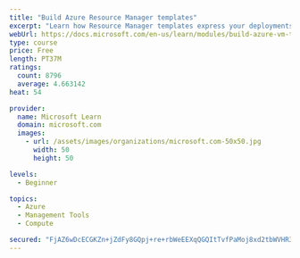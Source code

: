 ```yaml
---
title: "Build Azure Resource Manager templates"
excerpt: "Learn how Resource Manager templates express your deployments as code, enabling you to deploy faster and more reliably."
webUrl: https://docs.microsoft.com/en-us/learn/modules/build-azure-vm-templates/
type: course
price: Free
length: PT37M
ratings:
  count: 8796
  average: 4.663142
heat: 54

provider:
  name: Microsoft Learn
  domain: microsoft.com
  images:
    - url: /assets/images/organizations/microsoft.com-50x50.jpg
      width: 50
      height: 50

levels:
  - Beginner

topics:
  - Azure
  - Management Tools
  - Compute

secured: "FjAZ6wDcECGKZn+jZdFy8GQpj+re+rbWeEEXqQGQItTvfPaMoj8xd2tbWVHR3R/OU2FLVnU7RN/KA0wotOgApgN7YKI/YNq2wnlQdXfOJwv0vRGQjpcIbBhlL4Z2hv4P3T+aAtnXDwEp/JSfiSvnND3/q5iJRk6Pg5A6rCAaJyKsEWfZAB6BeoL3cVAa1iHwJSQpI8PCS7VDeLJuXDnhNxf1dMTzmdU22qi1CsbqwdUyb4HxOdxi2nI1WKuv6OneNubiu2tvPQEAKHCDq5Y6EMLLdQQoItVX7DMdrjcch45ha4y0ENyBSEgDUUO0ZJjbjDmSnK8gkG32D5zrzcmsbyprd5/6hHGro9P1QoJ7Zki2vvriOGSOP0mpLuRv2IS7jSZ8yv7MkqywZixs8xHYsdVbqyCBaymZH9Otwa18Q6g=;I7RTkyzIYMkWcVtP/jqJuQ=="
---
```


